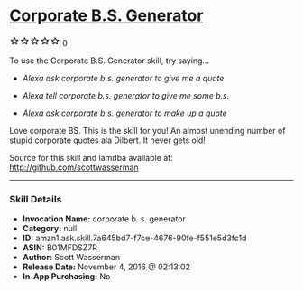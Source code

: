 # [Corporate B.S. Generator](http://alexa.amazon.com/#skills/amzn1.ask.skill.7a645bd7-f7ce-4676-90fe-f551e5d3fc1d)
![0 stars](../../images/ic_star_border_black_18dp_1x.png)![0 stars](../../images/ic_star_border_black_18dp_1x.png)![0 stars](../../images/ic_star_border_black_18dp_1x.png)![0 stars](../../images/ic_star_border_black_18dp_1x.png)![0 stars](../../images/ic_star_border_black_18dp_1x.png) 0

To use the Corporate B.S. Generator skill, try saying...

* *Alexa ask corporate b.s. generator to give me a quote*

* *Alexa tell corporate b.s. generator to give me some b.s.*

* *Alexa ask corporate b.s. generator to make up a quote*

Love corporate BS. This is the skill for you!  An almost unending number of stupid corporate quotes ala Dilbert.  It never gets old!

Source for this skill and lamdba available at:
http://github.com/scottwasserman

***

### Skill Details

* **Invocation Name:** corporate b. s. generator
* **Category:** null
* **ID:** amzn1.ask.skill.7a645bd7-f7ce-4676-90fe-f551e5d3fc1d
* **ASIN:** B01MFDSZ7R
* **Author:** Scott Wasserman
* **Release Date:** November 4, 2016 @ 02:13:02
* **In-App Purchasing:** No
